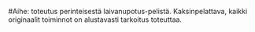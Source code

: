 #Aihe: toteutus perinteisestä laivanupotus-pelistä. 
Kaksinpelattava, kaikki originaalit toiminnot on alustavasti tarkoitus toteuttaa.
